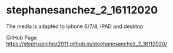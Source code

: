 # stephanesanchez_2_16112020
The media is adapted to Iphone 6/7/8, IPAD and desktop

GitHub Page https://stephsanchez2011.github.io/stephanesanchez_2_16112020/
